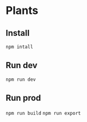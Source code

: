 # Plants


## Install
`npm intall`

## Run dev
`npm run dev`

## Run prod
`npm run build`
`npm run export`
